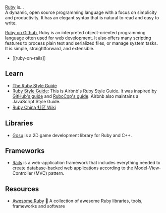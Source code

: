 [Ruby](https://www.ruby-lang.org/) is...  
A dynamic, open source programming language with a focus on simplicity and productivity. It has an elegant syntax that is natural to read and easy to write.

[Ruby on Github](https://github.com/ruby/ruby), Ruby is an interpreted object-oriented programming language often used for web development. It also offers many scripting features to process plain text and serialized files, or manage system tasks. It is simple, straightforward, and extensible.


- [[ruby-on-rails]]



## Learn
- [The Ruby Style Guide](https://github.com/rubocop-hq/ruby-style-guide)
- [Ruby Style Guide](https://github.com/airbnb/ruby): This is Airbnb's Ruby Style Guide. It was inspired by [GitHub's guide](https://web.archive.org/web/20160410033955/https://github.com/styleguide/ruby) and [RuboCop's guide](https://github.com/rubocop-hq/ruby-style-guide). Airbnb also maintains a JavaScript Style Guide.
- [Ruby China 社区 Wiki](https://ruby-china.org/wiki)



## Libraries
- [Gosu](https://github.com/gosu/gosu/) is a 2D game development library for Ruby and C++.



## Frameworks
- [Rails](https://github.com/rails) is a web-application framework that includes everything needed to create database-backed web applications according to the Model-View-Controller (MVC) pattern.



## Resources
- [Awesome Ruby](https://github.com/markets/awesome-ruby) 💎 A collection of awesome Ruby libraries, tools, frameworks and software
